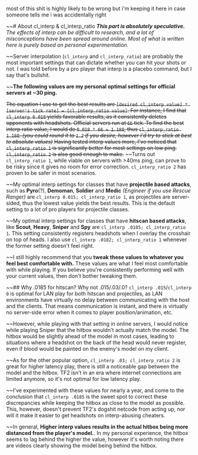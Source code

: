 most of this shit is highly likely to be wrong but i'm keeping it here in case someone tells me i was accidentally right

~~# About cl_interp & cl_interp_ratio
***This part is absolutely speculative.*** *The effects of interp can be difficult to research, and a lot of misconceptions have been spread around online. Most of what is written here is purely based on personal experimentation.*

~~Server interpolation (`cl_interp` and `cl_interp_ratio`) are probably the most important settings that can dictate whether you can hit your shots or not. I was told before by a pro player that interp is a placebo command, but I say that's bullshit.

~~**__The following values are my personal optimal settings for official servers at ~30 ping.__**

~~The equation I use to get the best results are `[desired cl_interp value] * [server's tick rate] = [cl_interp_ratio value]`.
For instance, I find that `cl_interp 0.018` yields favorable results, as it consistently deletes opponents with headshots. Official servers run at `66` tick. To find the best interp ratio value, I would do `0.018 * 66 = 1.188`, thus `cl_interp_ratio 1.188`. *(you could round it to `1.2` if you desire, however I'd try to stick at best to absolute values)*~~ ~~Having tested interp values more, I've noticed that `cl_interp_ratio 1` is significantly better for most settings on low ping. `cl_interp_ratio 2` is also good enough to make.~~ ~~Turns out `cl_interp_ratio 1`, while viable on servers with >40ms ping, can prove to be risky since it gives no room for error correction. `cl_interp_ratio 2` has proven to be safer in most scenarios.



~~My optimal interp settings for classes that have **projectile based attacks**, such as **Pyro**(?), **Demoman**, **Soldier** and **Medic** *(Engineer if you use Rescue Ranger)* are `cl_interp 0.015; cl_interp_ratio 1`, as projectiles are server-sided, thus the lowest value yields the best results. This is the default setting to a lot of pro players for projectile classes.

~~My optimal interp settings for classes that have **hitscan based attacks**, like **Scout**, **Heavy**, **Sniper** and **Spy** are `cl_interp .0185; cl_interp_ratio 1`. This setting consistently registers headshots when I overlay the crosshair on top of heads. I also use `cl_interp .0182; cl_interp_ratio 1` whenever the former setting doesn't feel right.

~~I still highly recommend that you **tweak these values to whatever you feel best comfortable with.** These values are what I feel most comfortable with while playing. If you believe you're consistently performing well with your current values, then don't bother tweaking them.

~~## Why .0185 for hitscan? Why not .015/.03/.0?
`cl_interp .015`/`cl_interp 0` is optimal for LAN play for both hitscan and projectiles, as LAN environments have virtually no delay between communicating with the host and the clients. That means communication is instant, and there is virtually no server-side error when it comes to player position/animation, etc.

~~However, while playing with that setting in online servers, I would notice while playing Sniper that the hitbox wouldn't actually match the model. The hitbox would be slightly ahead of the model in most cases, leading to situations where a headshot on the back of the head would never register, even if blood would be painted on the enemy's model on my client.

~~As for the other popular option, `cl_interp .03; cl_interp_ratio 2` is great for higher latency play, there is still a noticeable gap between the model and the hitbox. TF2 isn't in an era where internet connections are limited anymore, so it's not optimal for low latency play.

~~I've experimented with these values for nearly a year, and come to the conclusion that `cl_interp .0185` is the sweet spot to correct these discrepancies while keeping the hitbox as close to the model as possible. This, however, doesn't prevent TF2's dogshit netcode from acting up, nor will it make it easier to get headshots on interp-abusing cheaters.

~~In general, **Higher interp values results in the actual hitbox being more distanced from the player's model.**. In my personal experience, the hitbox seems to lag behind the higher the value, however it's worth noting there are videos clearly showing the model being behind the hitbox.
